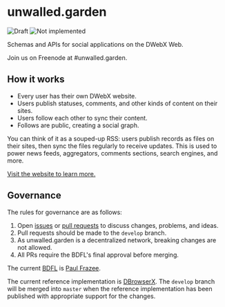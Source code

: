 # unwalled.garden

![Draft](https://img.shields.io/badge/Draft-In%20progress-yellow.svg) ![Not implemented](https://img.shields.io/badge/Status-Not%20implemented-red.svg)

Schemas and APIs for social applications on the DWebX Web.

Join us on Freenode at #unwalled.garden.

## How it works

 - Every user has their own DWebX website.
 - Users publish statuses, comments, and other kinds of content on their sites.
 - Users follow each other to sync their content.
 - Follows are public, creating a social graph.

You can think of it as a souped-up RSS: users publish records as files on their sites, then sync the files regularly to receive updates. This is used to power news feeds, aggregators, comments sections, search engines, and more.

[Visit the website to learn more.](https://unwalled.garden)

## Governance

The rules for governance are as follows:

 1. Open [issues](https://github.com/dbrowser/unwalled.garden/issues) or [pull requests](https://github.com/dbrowser/unwalled.garden/pulls) to discuss changes, problems, and ideas.
 2. Pull requests should be made to the `develop` branch.
 3. As unwalled.garden is a decentralized network, breaking changes are not allowed.
 4. All PRs require the BDFL's final approval before merging.

The current [BDFL](https://en.wikipedia.org/wiki/Benevolent_dictator_for_life) is [Paul Frazee](https://github.com/pfrazee).

The current reference implementation is [DBrowserX](https://github.com/dbrowser/dbrowser). The `develop` branch will be merged into `master` when the reference implementation has been published with appropriate support for the changes.
